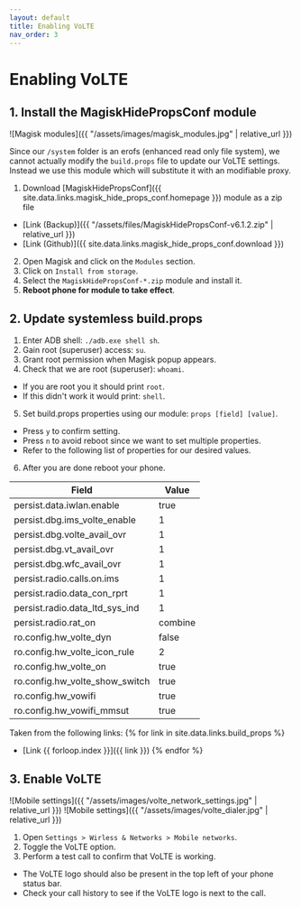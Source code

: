 ```yaml
---
layout: default
title: Enabling VoLTE
nav_order: 3
---
```


# Enabling VoLTE

## 1. Install the MagiskHidePropsConf module
![Magisk modules]({{ "/assets/images/magisk_modules.jpg" | relative_url }})

Since our ```/system``` folder is an erofs (enhanced read only file system), we cannot actually modify the ```build.props``` file to update our VoLTE settings. Instead we use this module which will substitute it with an modifiable proxy.

1. Download [MagiskHidePropsConf]({{ site.data.links.magisk_hide_props_conf.homepage }}) module as a zip file
  - [Link (Backup)]({{ "/assets/files/MagiskHidePropsConf-v6.1.2.zip" | relative_url }})
  - [Link (Github)]({{ site.data.links.magisk_hide_props_conf.download }})
2. Open Magisk and click on the ```Modules``` section.
3. Click on ```Install from storage```.
4. Select the ```MagiskHidePropsConf-*.zip``` module and install it.
5. **Reboot phone for module to take effect**.

## 2. Update systemless build.props
1. Enter ADB shell: ```./adb.exe shell sh```.
2. Gain root (superuser) access: ```su```.
3. Grant root permission when Magisk popup appears.
4. Check that we are root (superuser): ```whoami```.
  - If you are root you it should print ```root```.
  - If this didn't work it would print: ```shell```.
5. Set build.props properties using our module: ```props [field] [value]```.
  - Press `y` to confirm setting.
  - Press `n` to avoid reboot since we want to set multiple properties.
  - Refer to the following list of properties for our desired values.
6. After you are done reboot your phone.

| Field | Value |
| --- | --- |
| persist.data.iwlan.enable         | true |
| persist.dbg.ims_volte_enable      | 1 |
| persist.dbg.volte_avail_ovr       | 1 |
| persist.dbg.vt_avail_ovr          | 1 |
| persist.dbg.wfc_avail_ovr         | 1 |
| persist.radio.calls.on.ims        | 1 |
| persist.radio.data_con_rprt       | 1 |
| persist.radio.data_ltd_sys_ind    | 1 |
| persist.radio.rat_on              | combine |
| ro.config.hw_volte_dyn            | false |
| ro.config.hw_volte_icon_rule      | 2 |
| ro.config.hw_volte_on             | true |
| ro.config.hw_volte_show_switch    | true |
| ro.config.hw_vowifi               | true |
| ro.config.hw_vowifi_mmsut         | true |

Taken from the following links:
{% for link in site.data.links.build_props %}
- [Link {{ forloop.index }}]({{ link }})
{% endfor %}

## 3. Enable VoLTE
![Mobile settings]({{ "/assets/images/volte_network_settings.jpg" | relative_url }})
![Mobile settings]({{ "/assets/images/volte_dialer.jpg" | relative_url }})
1. Open ```Settings > Wirless & Networks > Mobile networks```.
2. Toggle the VoLTE option.
3. Perform a test call to confirm that VoLTE is working.
  - The VoLTE logo should also be present in the top left of your phone status bar.
  - Check your call history to see if the VoLTE logo is next to the call.

